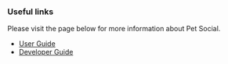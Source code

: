 ### Useful links

Please visit the page below for more information about Pet Social.

- [User Guide](UserGuide.md)
- [Developer Guide](DeveloperGuide.md)

